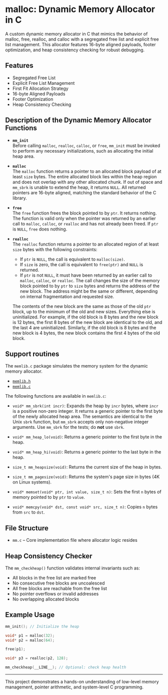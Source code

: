 # malloc: Dynamic Memory Allocator in C

A custom dynamic memory allocator in C that mimics the behavior of malloc, free, realloc, and calloc with a segregated free list and explicit free list management. This allocator features 16-byte aligned payloads, footer optimization, and heap consistency checking for robust debugging.

## Features

- Segregated Free List  
- Explicit Free List Management  
- First Fit Allocation Strategy  
- 16-byte Aligned Payloads  
- Footer Optimization  
- Heap Consistency Checking  

## Description of the Dynamic Memory Allocator Functions

- **`mm_init`**  
  Before calling `malloc`, `realloc`, `calloc`, or `free`, `mm_init` must be invoked to perform any necessary initializations, such as allocating the initial heap area.

- **`malloc`**  
  The `malloc` function returns a pointer to an allocated block payload of at least `size` bytes. The entire allocated block lies within the heap region and does not overlap with any other allocated chunk. If out of space and `mm_sbrk` is unable to extend the heap, it returns `NULL`. All returned pointers are 16-byte aligned, matching the standard behavior of the C library.

- **`free`**  
  The `free` function frees the block pointed to by `ptr`. It returns nothing. The function is valid only when the pointer was returned by an earlier call to `malloc`, `calloc`, or `realloc` and has not already been freed. If `ptr` is `NULL`, `free` does nothing.

- **`realloc`**  
  The `realloc` function returns a pointer to an allocated region of at least `size` bytes with the following constraints:

  - If `ptr` is `NULL`, the call is equivalent to `malloc(size)`.
  - If `size` is zero, the call is equivalent to `free(ptr)` and `NULL` is returned.
  - If `ptr` is not `NULL`, it must have been returned by an earlier call to `malloc`, `calloc`, or `realloc`. The call changes the size of the memory block pointed to by `ptr` to `size` bytes and returns the address of the new block. The address might be the same or different, depending on internal fragmentation and requested size.

  The contents of the new block are the same as those of the old `ptr` block, up to the minimum of the old and new sizes. Everything else is uninitialized. For example, if the old block is 8 bytes and the new block is 12 bytes, the first 8 bytes of the new block are identical to the old, and the last 4 are uninitialized. Similarly, if the old block is 8 bytes and the new block is 4 bytes, the new block contains the first 4 bytes of the old block.

## Support routines

The `memlib.c` package simulates the memory system for the dynamic memory allocator. 

- [`memlib.h`](https://gist.github.com/geeksprogramming/7ecd3154964f30ccab408a941cbd3384)
- [`memlib.c`](https://gist.github.com/geeksprogramming/0f0a4333012c852bcb61fefab7ee5d5f)

The following functions are available in `memlib.c`:

- `void* mm_sbrk(int incr)`: Expands the heap by `incr` bytes, where `incr` is a positive non-zero integer. It returns a generic pointer to the first byte of the newly allocated heap area. The semantics are identical to the Unix `sbrk` function, but `mm_sbrk` accepts only non-negative integer arguments. Use `mm_sbrk` for the tests; do **not** use `sbrk`.

- `void* mm_heap_lo(void)`: Returns a generic pointer to the first byte in the heap.

- `void* mm_heap_hi(void)`: Returns a generic pointer to the last byte in the heap.

- `size_t mm_heapsize(void)`: Returns the current size of the heap in bytes.

- `size_t mm_pagesize(void)`: Returns the system's page size in bytes (4K on Linux systems).

- `void* memset(void* ptr, int value, size_t n)`: Sets the first `n` bytes of memory pointed to by `ptr` to `value`.

- `void* memcpy(void* dst, const void* src, size_t n)`: Copies `n` bytes from `src` to `dst`.

## File Structure

- `mm.c` – Core implementation file where allocator logic resides

## Heap Consistency Checker

The `mm_checkheap()` function validates internal invariants such as:

- All blocks in the free list are marked free
- No consecutive free blocks are uncoalesced
- All free blocks are reachable from the free list
- No pointer overflows or invalid addresses
- No overlapping allocated blocks

## Example Usage

```c
mm_init(); // Initialize the heap

void* p1 = malloc(32);
void* p2 = malloc(64);

free(p1);

void* p3 = realloc(p2, 128);

mm_checkheap(__LINE__); // Optional: check heap health
```

---

This project demonstrates a hands-on understanding of low-level memory management, pointer arithmetic, and system-level C programming.
